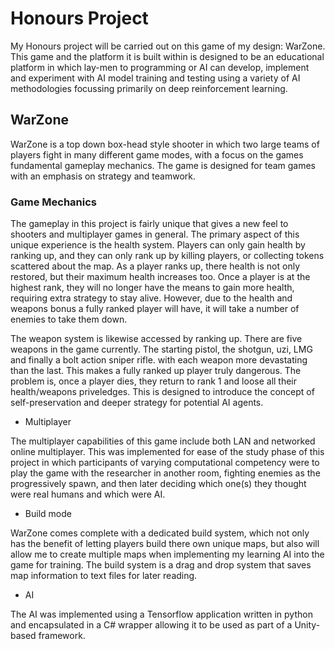 # Honours Project


My Honours project will be carried out on this game of my design: WarZone. This game and the platform it is built within is designed to be an educational platform in which lay-men to programming or AI can develop, implement and experiment with AI model training and testing using a variety of AI methodologies focussing primarily on deep reinforcement learning.

## WarZone

WarZone is a top down box-head style shooter in which two large teams of players fight in many different game modes, with a focus on the games fundamental gameplay mechanics. 
The game is designed for team games with an emphasis on strategy and teamwork. 

### Game Mechanics

The gameplay in this project is fairly unique that gives a new feel to shooters and multiplayer games in general. The primary aspect of this unique experience is the health system.
Players can only gain health by ranking up, and they can only rank up by killing players, or collecting tokens scattered about the map. As a player ranks up, there health is not only restored,
but their maximum health increases too. Once a player is at the highest rank, they will no longer have the means to gain more health, requiring extra strategy to stay alive. However, due to
the health and weapons bonus a fully ranked player will have, it will take a number of enemies to take them down.

The weapon system is likewise accessed by ranking up. There are five weapons in the game currently. The starting pistol, the shotgun, uzi, LMG and finally a bolt action sniper rifle. with 
each weapon more devastating than the last. This makes a fully ranked up player truly dangerous. The problem is, once a player dies, they return to rank 1 and loose all their health/weapons
priveledges. This is designed to introduce the concept of self-preservation and deeper strategy for potential AI agents.

- Multiplayer

The multiplayer capabilities of this game include both LAN and networked online multiplayer. This was implemented for ease of the study phase of this project in which participants of varying computational competency were to play the game with the researcher in another room, fighting enemies as the progressively spawn, and then later deciding which one(s) they thought were real humans and which were AI.

- Build mode

WarZone comes complete with a dedicated build system, which not only has the benefit of letting players build there own unique maps, but also will allow me to create multiple maps when
implementing my learning AI into the game for training. The build system is a drag and drop system that saves map information to text files for later reading.

- AI

The AI was implemented using a Tensorflow application written in python and encapsulated in a C# wrapper allowing it to be used as part of a Unity-based framework.
